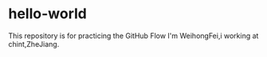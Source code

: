 # hello-world
This repository is for practicing the GitHub Flow
I'm WeihongFei,i working at chint,ZheJiang.
